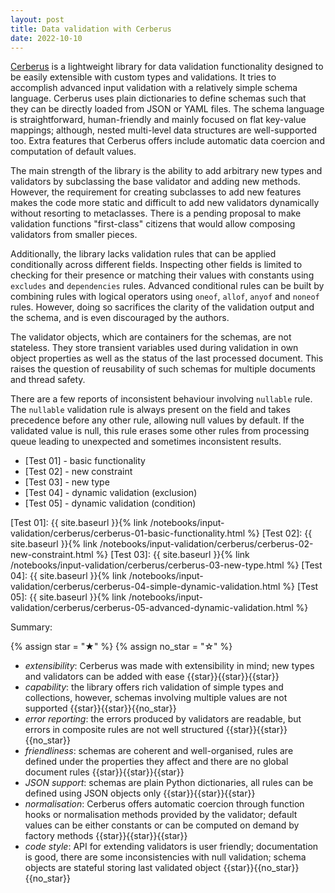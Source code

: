 ```yaml
---
layout: post
title: Data validation with Cerberus
date: 2022-10-10
---
```


[Cerberus] is a lightweight library for data validation functionality
designed to be easily extensible with custom types and validations. It
tries to accomplish advanced input validation with a relatively simple
schema language. Cerberus uses plain dictionaries to define schemas
such that they can be directly loaded from JSON or YAML files. The
schema language is straightforward, human-friendly and mainly focused
on flat key-value mappings; although, nested multi-level data
structures are well-supported too. Extra features that Cerberus offers
include automatic data coercion and computation of default values.

The main strength of the library is the ability to add arbitrary new
types and validators by subclassing the base validator and adding new
methods. However, the requirement for creating subclasses to add new
features makes the code more static and difficult to add new
validators dynamically without resorting to metaclasses. There is a
pending proposal to make validation functions "first-class" citizens
that would allow composing validators from smaller pieces.

Additionally, the library lacks validation rules that can be applied
conditionally across different fields. Inspecting other fields is
limited to checking for their presence or matching their values with
constants using `excludes` and `dependencies` rules. Advanced
conditional rules can be built by combining rules with logical
operators using `oneof`, `allof`, `anyof` and `noneof` rules. However,
doing so sacrifices the clarity of the validation output and the
schema, and is even discouraged by the authors.

The validator objects, which are containers for the schemas, are not
stateless. They store transient variables used during validation in
own object properties as well as the status of the last processed
document. This raises the question of reusability of such schemas for
multiple documents and thread safety.

There are a few reports of inconsistent behaviour involving `nullable`
rule. The `nullable` validation rule is always present on the field
and takes precedence before any other rule, allowing null values by
default. If the validated value is null, this rule erases some other
rules from processing queue leading to unexpected and sometimes
inconsistent results.


[Cerberus]: https://docs.python-cerberus.org/en/stable/

- [Test 01] - basic functionality
- [Test 02] - new constraint
- [Test 03] - new type
- [Test 04] - dynamic validation (exclusion)
- [Test 05] - dynamic validation (condition)

[Test 01]: {{ site.baseurl }}{% link /notebooks/input-validation/cerberus/cerberus-01-basic-functionality.html %}
[Test 02]: {{ site.baseurl }}{% link /notebooks/input-validation/cerberus/cerberus-02-new-constraint.html %}
[Test 03]: {{ site.baseurl }}{% link /notebooks/input-validation/cerberus/cerberus-03-new-type.html %}
[Test 04]: {{ site.baseurl }}{% link /notebooks/input-validation/cerberus/cerberus-04-simple-dynamic-validation.html %}
[Test 05]: {{ site.baseurl }}{% link /notebooks/input-validation/cerberus/cerberus-05-advanced-dynamic-validation.html %}

Summary:

{% assign star = "&#9733;" %}
{% assign no_star = "&#9734;" %}
- *extensibility*: Cerberus was made with extensibility in mind;
  new types and validators can be added with ease {{star}}{{star}}{{star}}
- *capability*: the library offers rich validation of simple types and
  collections, however, schemas involving multiple values are not
  supported {{star}}{{star}}{{no_star}}
- *error reporting*: the errors produced by validators are readable,
  but errors in composite rules are not well structured
  {{star}}{{star}}{{no_star}}
- *friendliness*: schemas are coherent and well-organised, rules are
  defined under the properties they affect and there are no global
  document rules {{star}}{{star}}{{star}}
- *JSON support*: schemas are plain Python dictionaries, all rules can
  be defined using JSON objects only {{star}}{{star}}{{star}}
- *normalisation*: Cerberus offers automatic coercion through function
  hooks or normalisation methods provided by the validator; default
  values can be either constants or can be computed on demand by
  factory methods {{star}}{{star}}{{star}}
- *code style*: API for extending validators is user friendly;
  documentation is good, there are some inconsistencies with null
  validation; schema objects are stateful storing last validated
  object {{star}}{{no_star}}{{no_star}}
